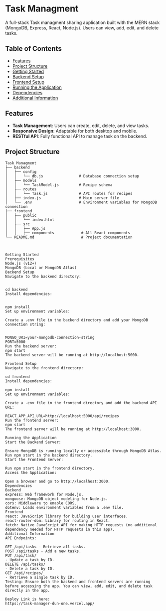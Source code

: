 # Task Managment

A full-stack Task managment sharing application built with the MERN stack (MongoDB, Express, React, Node.js). Users can view, add, edit, and delete tasks.

## Table of Contents

- [Features](#features)
- [Project Structure](#project-structure)
- [Getting Started](#getting-started)
- [Backend Setup](#backend-setup)
- [Frontend Setup](#frontend-setup)
- [Running the Application](#running-the-application)
- [Dependencies](#dependencies)
- [Additional Information](#additional-information)

## Features

- **Task Management**: Users can create, edit, delete, and view tasks.
- **Responsive Design**: Adaptable for both desktop and mobile.
- **RESTful API**: Fully functional API to manage task on the backend.

## Project Structure

```plaintext
Task Managment
├── backend
│   ├── config
│   │   └── db.js                # Database connection setup
│   ├── models
│   │   └── TaskModel.js         # Recipe schema
│   ├── routes
│   │   └── Task.js              # API routes for recipes
│   ├── index.js                 # Main server file
│   └── .env                     # Environment variables for MongoDB connection
├── frontend
│   ├── public
│   │   └── index.html
│   ├── src
│   │   ├── App.js
│   │   ├── components            # All React components
└── README.md                     # Project documentation



Getting Started
Prerequisites
Node.js (v12+)
MongoDB (Local or MongoDB Atlas)
Backend Setup
Navigate to the backend directory:


cd backend
Install dependencies:
    

npm install
Set up environment variables:

Create a .env file in the backend directory and add your MongoDB connection string:


MONGO_URI=your-mongodb-connection-string
PORT=5000
Run the backend server:
npm start
The backend server will be running at http://localhost:5000.

Frontend Setup
Navigate to the frontend directory:

cd frontend
Install dependencies:

npm install
Set up environment variables:

Create a .env file in the frontend directory and add the backend API URL:

REACT_APP_API_URL=http://localhost:5000/api/recipes
Run the frontend server:
npm start
The frontend server will be running at http://localhost:3000.

Running the Application
Start the Backend Server:

Ensure MongoDB is running locally or accessible through MongoDB Atlas.
Run npm start in the backend directory.
Start the Frontend Server:

Run npm start in the frontend directory.
Access the Application:

Open a browser and go to http://localhost:3000.
Dependencies
Backend
express: Web framework for Node.js.
mongoose: MongoDB object modeling for Node.js.
cors: Middleware to enable CORS.
dotenv: Loads environment variables from a .env file.
Frontend
react: JavaScript library for building user interfaces.
react-router-dom: Library for routing in React.
fetch: Native JavaScript API for making HTTP requests (no additional dependency needed for HTTP requests in this app).
Additional Information
API Endpoints:

GET /api/tasks - Retrieve all tasks.
POST /api/tasks - Add a new tasks.
PUT /api/task/
- Update a task by ID.
DELETE /api/tasks/
- Delete a task by ID.
GET /api/recipes/
- Retrieve a single task by ID.
Testing: Ensure both the backend and frontend servers are running before accessing the app. You can view, add, edit, and delete task directly in the app.

Deploy Link is here:
https://task-manager-dun-one.vercel.app/
